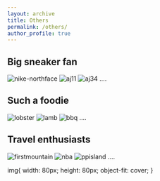 ```yaml
---
layout: archive
title: Others
permalink: /others/
author_profile: true
---
```


## Big sneaker fan
<body>
    <img src="http://zexinliu.github.io/images/nike-northface.png" alt="nike-northface" />
    <img src="http://zexinliu.github.io/images/aj11.png" alt="aj11" />
    <img src="http://zexinliu.github.io/images/aj34.png" alt="aj34" />
    ....
</body>
 
<!--<table><tr>-->
<!--<td><img src="http://zexinliu.github.io/images/nike-northface.png" alt="nike-northface" border=0></td>-->
<!--<td><img src="http://zexinliu.github.io/images/aj11.png" alt="aj11" border=0></td>-->
<!--<td><img src="http://zexinliu.github.io/images/aj34.png" alt="aj34" border=0></td>-->
<!--</tr></table>-->

## Such a foodie
<body>
    <img src="http://zexinliu.github.io/images/lobster.png" alt="lobster" />
    <img src="http://zexinliu.github.io/images/lamb.png" alt="lamb" />
    <img src="http://zexinliu.github.io/images/bbq.png" alt="bbq" />
    ....
</body>

<!--<table><tr>-->
<!--<td><img src="http://zexinliu.github.io/images/lobster.png" alt="lobster" border=0></td>-->
<!--<td><img src="http://zexinliu.github.io/images/lamb.png" alt="lamb" border=0></td>-->
<!--<td><img src="http://zexinliu.github.io/images/bbq.png" alt="bbq" border=0></td>-->
<!--</tr></table>-->

## Travel enthusiasts
<body>
    <img src="http://zexinliu.github.io/images/firstmountain.png" alt="firstmountain" />
    <img src="http://zexinliu.github.io/images/nba.png" alt="nba" />
    <img src="http://zexinliu.github.io/images/ppisland.png" alt="ppisland" />
    ....
</body>

<!--<table><tr>-->
<!--<td><img src="http://zexinliu.github.io/images/firstmountain.png" alt="firstmountain" border=0></td>-->
<!--<td><img src="http://zexinliu.github.io/images/nba.png" alt="nba" border=0></td>-->
<!--<td><img src="http://zexinliu.github.io/images/ppisland.png" alt="ppisland" border=0></td>-->
<!--</tr></table>-->

img{
    width: 80px;
    height: 80px;
    object-fit: cover;
}

